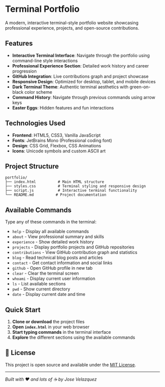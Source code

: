 # Terminal Portfolio

A modern, interactive terminal-style portfolio website showcasing professional experience, projects, and open-source contributions.

## Features

- **Interactive Terminal Interface**: Navigate through the portfolio using command-line style interactions
- **Professional Experience Section**: Detailed work history and career progression
- **GitHub Integration**: Live contributions graph and project showcase
- **Responsive Design**: Optimized for desktop, tablet, and mobile devices
- **Dark Terminal Theme**: Authentic terminal aesthetics with green-on-black color scheme
- **Command History**: Navigate through previous commands using arrow keys
- **Easter Eggs**: Hidden features and fun interactions

## Technologies Used

- **Frontend**: HTML5, CSS3, Vanilla JavaScript
- **Fonts**: JetBrains Mono (Professional coding font)
- **Design**: CSS Grid, Flexbox, CSS Animations
- **Icons**: Unicode symbols and custom ASCII art

## Project Structure

```
portfolio/
├── index.html          # Main HTML structure
├── styles.css          # Terminal styling and responsive design
├── script.js           # Interactive terminal functionality
└── README.md          # Project documentation
```

## Available Commands

Type any of these commands in the terminal:

- `help` - Display all available commands
- `about` - View professional summary and skills
- `experience` - Show detailed work history
- `projects` - Display portfolio projects and GitHub repositories
- `contributions` - View GitHub contribution graph and statistics
- `blog` - Read technical blog posts and articles
- `contact` - Get contact information and social links
- `github` - Open GitHub profile in new tab
- `clear` - Clear the terminal screen
- `whoami` - Display current user information
- `ls` - List available sections
- `pwd` - Show current directory
- `date` - Display current date and time

## Quick Start

1. **Clone or download** the project files
2. **Open `index.html`** in your web browser
3. **Start typing commands** in the terminal interface
4. **Explore** the different sections using the available commands

## 📄 License

This project is open source and available under the [MIT License](LICENSE).

---

_Built with ❤️ and lots of ☕ by Jose Velazquez_
